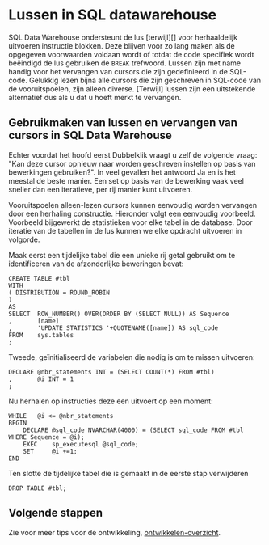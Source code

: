 <properties
   pageTitle="Lussen in SQL datawarehouse | Microsoft Azure"
   description="Tips voor het Transact-SQL lussen en vervangt cursors in Azure SQL Data Warehouse voor het ontwikkelen van oplossingen."
   services="sql-data-warehouse"
   documentationCenter="NA"
   authors="jrowlandjones"
   manager="barbkess"
   editor=""/>

<tags
   ms.service="sql-data-warehouse"
   ms.devlang="NA"
   ms.topic="article"
   ms.tgt_pltfrm="NA"
   ms.workload="data-services"
   ms.date="06/14/2016"
   ms.author="jrj;barbkess;sonyama"/>

# <a name="loops-in-sql-data-warehouse"></a>Lussen in SQL datawarehouse
SQL Data Warehouse ondersteunt de lus [terwijl][] voor herhaaldelijk uitvoeren instructie blokken. Deze blijven voor zo lang maken als de opgegeven voorwaarden voldaan wordt of totdat de code specifiek wordt beëindigd de lus gebruiken de `BREAK` trefwoord. Lussen zijn met name handig voor het vervangen van cursors die zijn gedefinieerd in de SQL-code. Gelukkig lezen bijna alle cursors die zijn geschreven in SQL-code van de vooruitspoelen, zijn alleen diverse. [Terwijl] lussen zijn een uitstekende alternatief dus als u dat u hoeft merkt te vervangen.

## <a name="leveraging-loops-and-replacing-cursors-in-sql-data-warehouse"></a>Gebruikmaken van lussen en vervangen van cursors in SQL Data Warehouse
Echter voordat het hoofd eerst Dubbelklik vraagt u zelf de volgende vraag: "Kan deze cursor opnieuw naar worden geschreven instellen op basis van bewerkingen gebruiken?". In veel gevallen het antwoord Ja en is het meestal de beste manier. Een set op basis van de bewerking vaak veel sneller dan een iteratieve, per rij manier kunt uitvoeren.

Vooruitspoelen alleen-lezen cursors kunnen eenvoudig worden vervangen door een herhaling constructie. Hieronder volgt een eenvoudig voorbeeld. Voorbeeld bijgewerkt de statistieken voor elke tabel in de database. Door iteratie van de tabellen in de lus kunnen we elke opdracht uitvoeren in volgorde.

Maak eerst een tijdelijke tabel die een unieke rij getal gebruikt om te identificeren van de afzonderlijke beweringen bevat:

```
CREATE TABLE #tbl
WITH
( DISTRIBUTION = ROUND_ROBIN
)
AS
SELECT  ROW_NUMBER() OVER(ORDER BY (SELECT NULL)) AS Sequence
,       [name]
,       'UPDATE STATISTICS '+QUOTENAME([name]) AS sql_code
FROM    sys.tables
;
```

Tweede, geïnitialiseerd de variabelen die nodig is om te missen uitvoeren:

```
DECLARE @nbr_statements INT = (SELECT COUNT(*) FROM #tbl)
,       @i INT = 1
;
```

Nu herhalen op instructies deze een uitvoert op een moment:

```
WHILE   @i <= @nbr_statements
BEGIN
    DECLARE @sql_code NVARCHAR(4000) = (SELECT sql_code FROM #tbl WHERE Sequence = @i);
    EXEC    sp_executesql @sql_code;
    SET     @i +=1;
END
```

Ten slotte de tijdelijke tabel die is gemaakt in de eerste stap verwijderen

```
DROP TABLE #tbl;
```


<!--Every topic should have next steps and links to the next logical set of content to keep the customer engaged-->

## <a name="next-steps"></a>Volgende stappen
Zie voor meer tips voor de ontwikkeling, [ontwikkelen-overzicht][].

<!--Image references-->

<!--Article references-->
[ontwikkelen-overzicht]: sql-data-warehouse-overview-develop.md

<!--MSDN references-->
[TIJD]: https://msdn.microsoft.com/library/ms178642.aspx


<!--Other Web references-->
